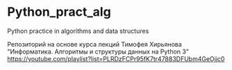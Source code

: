# Python_pract_alg
Python practice in algorithms and data structures

Репозиторий на основе курса лекций Тимофея Хирьянова
"Информатика. Алгоритмы и структуры данных на Python 3"
https://youtube.com/playlist?list=PLRDzFCPr95fK7tr47883DFUbm4GeOjjc0
